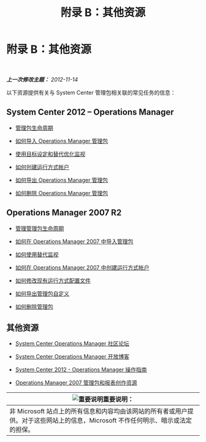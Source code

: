 ﻿---
title: 附录 B：其他资源
TOCTitle: 附录 B：其他资源
ms:assetid: 3bcfb237-604a-4902-a003-b366cbf5a600
ms:mtpsurl: https://technet.microsoft.com/zh-cn/library/Dn195905(v=EXCHG.150)
ms:contentKeyID: 53275720
ms.author: dstrome
ms.date: 04/03/2015
mtps_version: v=EXCHG.150
ms.translationtype: HT
---

# 附录 B：其他资源

 

_**上一次修改主题：** 2012-11-14_

以下资源提供有关与 System Center 管理包相关联的常见任务的信息：

## System Center 2012 – Operations Manager

  - [管理包生命周期](http://go.microsoft.com/fwlink/p/?linkid=232986)

  - [如何导入 Operations Manager 管理包](http://go.microsoft.com/fwlink/p/?linkid=219431)

  - [使用目标设定和替代优化监视](http://go.microsoft.com/fwlink/p/?linkid=217065)

  - [如何创建运行方式帐户](http://go.microsoft.com/fwlink/p/?linkid=232988)

  - [如何导出 Operations Manager 管理包](http://go.microsoft.com/fwlink/p/?linkid=232990)

  - [如何删除 Operations Manager 管理包](http://go.microsoft.com/fwlink/p/?linkid=232991)

## Operations Manager 2007 R2

  - [管理管理包生命周期](http://go.microsoft.com/fwlink/?linkid=211463)

  - [如何在 Operations Manager 2007 中导入管理包](http://go.microsoft.com/fwlink/?linkid=142351)

  - [如何使用替代监视](http://go.microsoft.com/fwlink/?linkid=117777)

  - [如何在 Operations Manager 2007 中创建运行方式帐户](http://go.microsoft.com/fwlink/?linkid=165410)

  - [如何修改现有运行方式配置文件](http://go.microsoft.com/fwlink/?linkid=165412)

  - [如何导出管理包自定义](http://go.microsoft.com/fwlink/?linkid=209940)

  - [如何删除管理包](http://go.microsoft.com/fwlink/?linkid=209941)

## 其他资源

  - [System Center Operations Manager 社区论坛](http://go.microsoft.com/fwlink/?linkid=179635)

  - [System Center Operations Manager 开放博客](http://go.microsoft.com/fwlink/?linkid=246391)

  - [System Center 2012 - Operations Manager 操作指南](http://go.microsoft.com/fwlink/?linkid=246383)

  - [Operations Manager 2007 管理包和报表创作资源](http://go.microsoft.com/fwlink/?linkid=246388)

<table>
<thead>
<tr class="header">
<th><img src="images/Dn195905.important(EXCHG.150).gif" title="重要说明" alt="重要说明" />重要说明：</th>
</tr>
</thead>
<tbody>
<tr class="odd">
<td>非 Microsoft 站点上的所有信息和内容均由该网站的所有者或用户提供。对于这些网站上的信息，Microsoft 不作任何明示、暗示或法定的担保。</td>
</tr>
</tbody>
</table>


